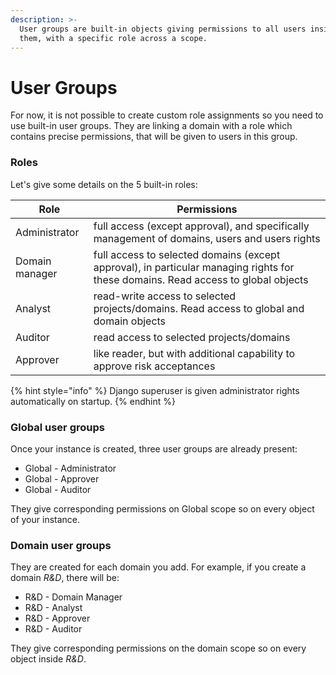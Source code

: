 ```yaml
---
description: >-
  User groups are built-in objects giving permissions to all users inside of
  them, with a specific role across a scope.
---
```


# User Groups

For now, it is not possible to create custom role assignments so you need to use built-in user groups. They are linking a domain with a role which contains precise permissions, that will be given to users in this group.

### Roles

Let's give some details on the 5 built-in roles:

| Role           | Permissions                                                                                                                       |
| -------------- | --------------------------------------------------------------------------------------------------------------------------------- |
| Administrator  | full access (except approval), and specifically management of domains, users and users rights                                     |
| Domain manager | full access to selected domains (except approval), in particular managing rights for these domains. Read access to global objects |
| Analyst        | read-write access to selected projects/domains. Read access to global and domain objects                                          |
| Auditor        | read access to selected projects/domains                                                                                          |
| Approver       | like reader, but with additional capability to approve risk acceptances                                                           |

{% hint style="info" %}
Django superuser is given administrator rights automatically on startup.
{% endhint %}

### Global user groups

Once your instance is created, three user groups are already present:

* Global - Administrator
* Global - Approver
* Global - Auditor

They give corresponding permissions on Global scope so on every object of your instance.

### Domain user groups

They are created for each domain you add. For example, if you create a domain _R\&D_, there will be:

* R\&D - Domain Manager
* R\&D - Analyst
* R\&D - Approver
* R\&D - Auditor

They give corresponding permissions on the domain scope so on every object inside _R\&D_.
